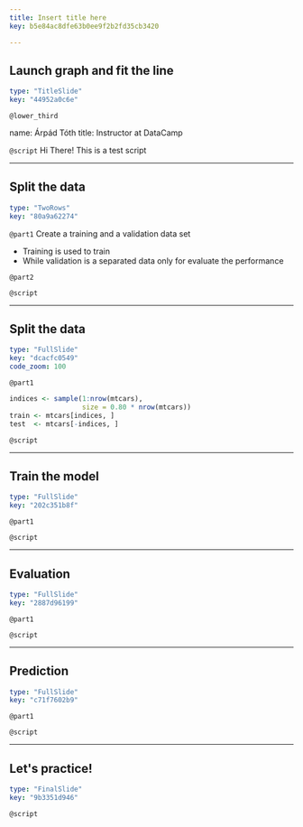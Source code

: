 ```yaml
---
title: Insert title here
key: b5e84ac8dfe63b0ee9f2b2fd35cb3420

---
```

## Launch graph and fit the line

```yaml
type: "TitleSlide"
key: "44952a0c6e"
```

`@lower_third`

name: Árpád Tóth
title: Instructor at DataCamp


`@script`
Hi There! This is a test script


---
## Split the data

```yaml
type: "TwoRows"
key: "80a9a62274"
```

`@part1`
Create a training and a validation data set
- Training is used to train
- While validation is a separated data only for evaluate the performance


`@part2`



`@script`



---
## Split the data

```yaml
type: "FullSlide"
key: "dcacfc0549"
code_zoom: 100
```

`@part1`
```r
indices <- sample(1:nrow(mtcars), 
                  size = 0.80 * nrow(mtcars))
train <- mtcars[indices, ]
test  <- mtcars[-indices, ]
```


`@script`



---
## Train the model

```yaml
type: "FullSlide"
key: "202c351b8f"
```

`@part1`



`@script`



---
## Evaluation

```yaml
type: "FullSlide"
key: "2887d96199"
```

`@part1`



`@script`



---
## Prediction

```yaml
type: "FullSlide"
key: "c71f7602b9"
```

`@part1`



`@script`



---
## Let's practice!

```yaml
type: "FinalSlide"
key: "9b3351d946"
```

`@script`


